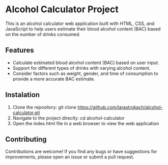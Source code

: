 # Alcohol Calculator Project

This is an alcohol calculator web application built with HTML, CSS, and JavaScript to help users estimate their blood alcohol content (BAC) based on the number of drinks consumed.

## Features

- Calculate estimated blood alcohol content (BAC) based on user input.
- Support for different types of drinks with varying alcohol content.
- Consider factors such as weight, gender, and time of consumption to provide a more accurate BAC estimate.


## Instalation

1. Clone the repository: git clone https://github.com/larastrokach/alcohol-calculator.git
2. Navigate to the project directly: cd alcohol-calculator
3. Open the index.html file in a web browser to view the web application 

## Contributing

Contributions are welcome! If you find any bugs or have suggestions for improvements, please open an issue or submit a pull request.





